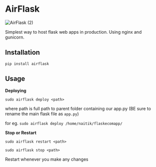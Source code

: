 # AirFlask

![AirFlask (2)](https://github.com/user-attachments/assets/73f561cb-74aa-428e-be29-08694574dc2e)

Simplest way to host flask web apps in production.
Using nginx and gunicorn.

## Installation
`pip install airflask`


## Usage
**Deploying**

`sudo airflask deploy <path>`

where path is full path to parent folder containing our app.py (BE sure to rename the main flask file as `app.py`)

for eg. `sudo airflask deploy /home/naitik/flaskecomapp/`



**Stop or Restart**

`sudo airflask restart <path>` 

`sudo airflask stop <path>`

Restart whenever you make any changes





